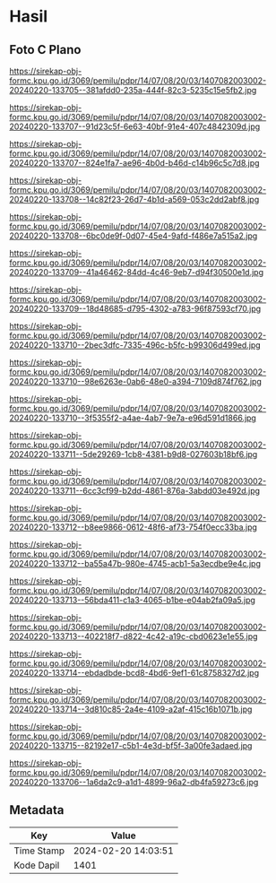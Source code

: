 # Hasil

## Foto C Plano

https://sirekap-obj-formc.kpu.go.id/3069/pemilu/pdpr/14/07/08/20/03/1407082003002-20240220-133705--381afdd0-235a-444f-82c3-5235c15e5fb2.jpg

https://sirekap-obj-formc.kpu.go.id/3069/pemilu/pdpr/14/07/08/20/03/1407082003002-20240220-133707--91d23c5f-6e63-40bf-91e4-407c4842309d.jpg

https://sirekap-obj-formc.kpu.go.id/3069/pemilu/pdpr/14/07/08/20/03/1407082003002-20240220-133707--824e1fa7-ae96-4b0d-b46d-c14b96c5c7d8.jpg

https://sirekap-obj-formc.kpu.go.id/3069/pemilu/pdpr/14/07/08/20/03/1407082003002-20240220-133708--14c82f23-26d7-4b1d-a569-053c2dd2abf8.jpg

https://sirekap-obj-formc.kpu.go.id/3069/pemilu/pdpr/14/07/08/20/03/1407082003002-20240220-133708--6bc0de9f-0d07-45e4-9afd-f486e7a515a2.jpg

https://sirekap-obj-formc.kpu.go.id/3069/pemilu/pdpr/14/07/08/20/03/1407082003002-20240220-133709--41a46462-84dd-4c46-9eb7-d94f30500e1d.jpg

https://sirekap-obj-formc.kpu.go.id/3069/pemilu/pdpr/14/07/08/20/03/1407082003002-20240220-133709--18d48685-d795-4302-a783-96f87593cf70.jpg

https://sirekap-obj-formc.kpu.go.id/3069/pemilu/pdpr/14/07/08/20/03/1407082003002-20240220-133710--2bec3dfc-7335-496c-b5fc-b99306d499ed.jpg

https://sirekap-obj-formc.kpu.go.id/3069/pemilu/pdpr/14/07/08/20/03/1407082003002-20240220-133710--98e6263e-0ab6-48e0-a394-7109d874f762.jpg

https://sirekap-obj-formc.kpu.go.id/3069/pemilu/pdpr/14/07/08/20/03/1407082003002-20240220-133710--3f5355f2-a4ae-4ab7-9e7a-e96d591d1866.jpg

https://sirekap-obj-formc.kpu.go.id/3069/pemilu/pdpr/14/07/08/20/03/1407082003002-20240220-133711--5de29269-1cb8-4381-b9d8-027603b18bf6.jpg

https://sirekap-obj-formc.kpu.go.id/3069/pemilu/pdpr/14/07/08/20/03/1407082003002-20240220-133711--6cc3cf99-b2dd-4861-876a-3abdd03e492d.jpg

https://sirekap-obj-formc.kpu.go.id/3069/pemilu/pdpr/14/07/08/20/03/1407082003002-20240220-133712--b8ee9866-0612-48f6-af73-754f0ecc33ba.jpg

https://sirekap-obj-formc.kpu.go.id/3069/pemilu/pdpr/14/07/08/20/03/1407082003002-20240220-133712--ba55a47b-980e-4745-acb1-5a3ecdbe9e4c.jpg

https://sirekap-obj-formc.kpu.go.id/3069/pemilu/pdpr/14/07/08/20/03/1407082003002-20240220-133713--56bda411-c1a3-4065-b1be-e04ab2fa09a5.jpg

https://sirekap-obj-formc.kpu.go.id/3069/pemilu/pdpr/14/07/08/20/03/1407082003002-20240220-133713--402218f7-d822-4c42-a19c-cbd0623e1e55.jpg

https://sirekap-obj-formc.kpu.go.id/3069/pemilu/pdpr/14/07/08/20/03/1407082003002-20240220-133714--ebdadbde-bcd8-4bd6-9ef1-61c8758327d2.jpg

https://sirekap-obj-formc.kpu.go.id/3069/pemilu/pdpr/14/07/08/20/03/1407082003002-20240220-133714--3d810c85-2a4e-4109-a2af-415c16b1071b.jpg

https://sirekap-obj-formc.kpu.go.id/3069/pemilu/pdpr/14/07/08/20/03/1407082003002-20240220-133715--82192e17-c5b1-4e3d-bf5f-3a00fe3adaed.jpg

https://sirekap-obj-formc.kpu.go.id/3069/pemilu/pdpr/14/07/08/20/03/1407082003002-20240220-133706--1a6da2c9-a1d1-4899-96a2-db4fa59273c6.jpg


## Metadata

| Key        | Value               |
| ---------- | ------------------- |
| Time Stamp | 2024-02-20 14:03:51 |
| Kode Dapil | 1401                |



